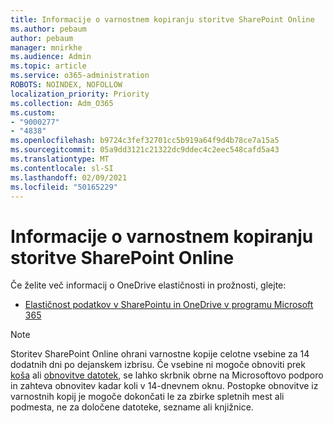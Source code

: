 ```yaml
---
title: Informacije o varnostnem kopiranju storitve SharePoint Online
ms.author: pebaum
author: pebaum
manager: mnirkhe
ms.audience: Admin
ms.topic: article
ms.service: o365-administration
ROBOTS: NOINDEX, NOFOLLOW
localization_priority: Priority
ms.collection: Adm_O365
ms.custom:
- "9000277"
- "4838"
ms.openlocfilehash: b9724c3fef32701cc5b919a64f9d4b78ce7a15a5
ms.sourcegitcommit: 05a9dd3121c21322dc9ddec4c2eec548cafd5a43
ms.translationtype: MT
ms.contentlocale: sl-SI
ms.lasthandoff: 02/09/2021
ms.locfileid: "50165229"
---
```

# <a name="sharepoint-online-backup-information"></a>Informacije o varnostnem kopiranju storitve SharePoint Online

Če želite več informacij o OneDrive elastičnosti in prožnosti, glejte:

- [Elastičnost podatkov v SharePointu in OneDrive v programu Microsoft 365](https://docs.microsoft.com/compliance/assurance/assurance-sharepoint-onedrive-data-resiliency)

> [!NOTE]
> Storitev SharePoint Online ohrani varnostne kopije celotne vsebine za 14 dodatnih dni po dejanskem izbrisu. Če vsebine ni mogoče obnoviti prek [koša](https://support.microsoft.com/office/restore-deleted-items-from-the-site-collection-recycle-bin-5fa924ee-16d7-487b-9a0a-021b9062d14b) ali [obnovitve datotek](https://support.microsoft.com/office/restore-your-onedrive-fa231298-759d-41cf-bcd0-25ac53eb8a15), se lahko skrbnik obrne na Microsoftovo podporo in zahteva obnovitev kadar koli v 14-dnevnem oknu. Postopke obnovitve iz varnostnih kopij je mogoče dokončati le za zbirke spletnih mest ali podmesta, ne za določene datoteke, sezname ali knjižnice.
